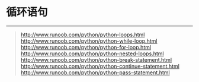 <!-- loops.md --- 
;; 
;; Description: 
;; Author: Hongyi Wu(吴鸿毅)
;; Email: wuhongyi@qq.com 
;; Created: 三 6月 21 22:56:38 2017 (+0800)
;; Last-Updated: 三 6月 21 22:59:36 2017 (+0800)
;;           By: Hongyi Wu(吴鸿毅)
;;     Update #: 1
;; URL: http://wuhongyi.cn -->

# 循环语句


----

> http://www.runoob.com/python/python-loops.html
> http://www.runoob.com/python/python-while-loop.html
> http://www.runoob.com/python/python-for-loop.html
> http://www.runoob.com/python/python-nested-loops.html
> http://www.runoob.com/python/python-break-statement.html
> http://www.runoob.com/python/python-continue-statement.html
> http://www.runoob.com/python/python-pass-statement.html


<!-- loops.md ends here -->

